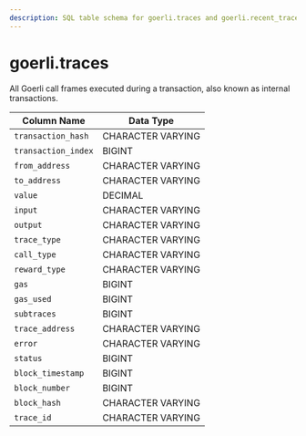 ```yaml
---
description: SQL table schema for goerli.traces and goerli.recent_traces
---
```


# goerli.traces

All Goerli call frames executed during a transaction, also known as internal transactions.

| Column Name         | Data Type         |
| ------------------- | ----------------- |
| `transaction_hash`  | CHARACTER VARYING |
| `transaction_index` | BIGINT            |
| `from_address`      | CHARACTER VARYING |
| `to_address`        | CHARACTER VARYING |
| `value`             | DECIMAL           |
| `input`             | CHARACTER VARYING |
| `output`            | CHARACTER VARYING |
| `trace_type`        | CHARACTER VARYING |
| `call_type`         | CHARACTER VARYING |
| `reward_type`       | CHARACTER VARYING |
| `gas`               | BIGINT            |
| `gas_used`          | BIGINT            |
| `subtraces`         | BIGINT            |
| `trace_address`     | CHARACTER VARYING |
| `error`             | CHARACTER VARYING |
| `status`            | BIGINT            |
| `block_timestamp`   | BIGINT            |
| `block_number`      | BIGINT            |
| `block_hash`        | CHARACTER VARYING |
| `trace_id`          | CHARACTER VARYING |
